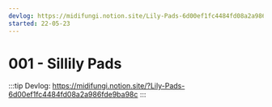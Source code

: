 ```yaml
---
devlog: https://midifungi.notion.site/Lily-Pads-6d00ef1fc4484fd08a2a986fde9ba98c
started: 22-05-23
---
```


# 001 - Sillily Pads

:::tip Devlog: <a href="https://midifungi.notion.site/Lily-Pads-6d00ef1fc4484fd08a2a986fde9ba98c" target="_blank">https://midifungi.notion.site/?Lily-Pads-6d00ef1fc4484fd08a2a986fde9ba98c</a>
:::

<Midifungi :layers="['@midifungi/001/lilies', '@midifungi/001/ripples']" height=600 />
